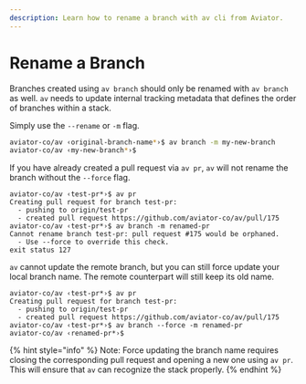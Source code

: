 ```yaml
---
description: Learn how to rename a branch with av cli from Aviator.
---
```


# Rename a Branch

Branches created using `av branch` should only be renamed with `av branch` as well. `av` needs to update internal tracking metadata that defines the order of branches within a stack.

Simply use the `--rename` or `-m` flag.

```sh
aviator-co/av ‹original-branch-name*›$ av branch -m my-new-branch
aviator-co/av ‹my-new-branch*›$
```

If you have already created a pull request via `av pr`, `av` will not rename the branch without the `--force` flag.

```
aviator-co/av ‹test-pr*›$ av pr
Creating pull request for branch test-pr:
  - pushing to origin/test-pr
  - created pull request https://github.com/aviator-co/av/pull/175
aviator-co/av ‹test-pr*›$ av branch -m renamed-pr
Cannot rename branch test-pr: pull request #175 would be orphaned.
  - Use --force to override this check.
exit status 127
```

`av` cannot update the remote branch, but you can still force update your local branch name. The remote counterpart will still keep its old name.

```
aviator-co/av ‹test-pr*›$ av pr
Creating pull request for branch test-pr:
  - pushing to origin/test-pr
  - created pull request https://github.com/aviator-co/av/pull/175
aviator-co/av ‹test-pr*›$ av branch --force -m renamed-pr
aviator-co/av ‹renamed-pr*›$
```

{% hint style="info" %}
Note: Force updating the branch name requires closing the corresponding pull request and opening a new one using `av pr`. This will ensure that `av` can recognize the stack properly.
{% endhint %}
